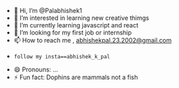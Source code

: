 - 👋 Hi, I’m @Palabhishek1
- 👀 I’m interested in learning new creative thimgs 
- 🌱 I’m currently learning javascript and react
- 💞️ I’m looking for my first job or internship 
- 📫 How to reach me , abhishekpal.23.2002@gmail.com
-     follow my insta==abhishek_k_pal
- 😄 Pronouns: ...
- ⚡ Fun fact: Dophins are mammals not a fish

<!---
Palabhishek1/Palabhishek1 is a ✨ special ✨ repository because its `README.md` (this file) appears on your GitHub profile.
You can click the Preview link to take a look at your changes.
--->
